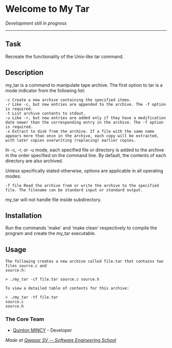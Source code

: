 # Welcome to My Tar
*Development still in progress*
***

## Task
Recreate the functionality of the Unix-like tar command. 


## Description
my_tar is a command to manipulate tape archive. The first option to tar is a mode indicator from the following list:

    -c Create a new archive containing the specified items.
    -r Like -c, but new entries are appended to the archive. The -f option is required.
    -t List archive contents to stdout.
    -u Like -r, but new entries are added only if they have a modification date newer than the corresponding entry in the archive. The -f option is required.
    -x Extract to disk from the archive. If a file with the same name appears more than once in the archive, each copy will be extracted, with later copies overwriting (replacing) earlier copies.

In -c, -r, or -u mode, each specified file or directory is added to the archive in the order specified on the command line.  By default, the contents of each directory are also archived.

Unless specifically stated otherwise, options are applicable in all operating modes:

    -f file Read the archive from or write the archive to the specified file. The filename can be standard input or standard output.

my_tar will not handle file inside subdirectory.
## Installation
Run the commands 'make' and 'make clean' respectively to compile the program and create the my_tar executable.

## Usage
```
The following creates a new archive called file.tar that contains two files source.c and
source.h:

> ./my_tar -cf file.tar source.c source.h

To view a detailed table of contents for this archive:

> ./my_tar -tf file.tar
source.c
source.h

```

### The Core Team
* [Quinton MINCY](//github.com/Quinton-Mincy) - Developer


<span><i>Made at <a href='https://qwasar.io'>Qwasar SV -- Software Engineering School
